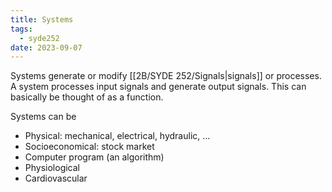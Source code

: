 ```yaml
---
title: Systems
tags:
  - syde252
date: 2023-09-07
---
```

Systems generate or modify [[2B/SYDE 252/Signals|signals]] or processes.
A system processes input signals and generate output signals.
This can basically be thought of as a function.

Systems can be
- Physical: mechanical, electrical, hydraulic, …
- Socioeconomical: stock market
- Computer program (an algorithm)
- Physiological
- Cardiovascular